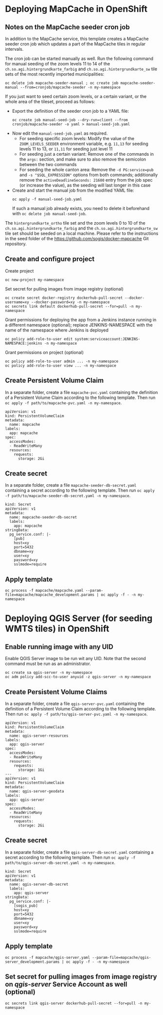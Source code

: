 # Deploying MapCache in OpenShift

## Notes on the MapCache seeder cron job

In addition to the MapCache service,
this template creates a MapCache seeder cron job
which updates a part of the MapCache tiles in regular intervals.

The cron job can be started manually as well.
Run the following command
for manual seeding of the zoom levels 11 to 14
of the `ch.so.agi.hintergrundkarte_farbig`
and `ch.so.agi.hintergrundkarte_sw` tile sets
of the most recently imported municipalities:

```
oc delete job mapcache-seeder-manual ; oc create job mapcache-seeder-manual --from=cronjob/mapcache-seeder -n my-namespace
```

If you just want to seed certain zoom levels,
or a certain variant, or the whole area of the tileset,
proceed as follows:

* Export the definition of the seeder cron job to a YAML file:
  ```
  oc create job manual-seed-job --dry-run=client --from cronjob/mapcache-seeder -o yaml > manual-seed-job.yaml
  ```
* Now edit the `manual-seed-job.yaml` as required.
  * For seeding specific zoom levels:
    Modify the value of the `ZOOM_LEVELS_SEEDER` environment variable,
    e.g. `11,13` for seeding levels 11 to 13,
    or `11,11` for seeding just level 11
  * For seeding just a certain variant:
    Remove one of the commands in the `args:` section,
    and make sure to also remove the semicolon between the two commands
  * For seeding the whole canton area:
    Remove the `-d PG:service=pub` and `-s "$SQL_EXPRESSION"` options
    from both commands;
    additionally remove the `activeDeadlineSeconds: 21600` entry
    from the job spec (or increase the value),
    as the seeding will last longer in this case
* Create and start the manual job from the modified YAML file:
  ```
  oc apply -f manual-seed-job.yaml
  ```
  If such a manual job already exists, you need to delete it beforehand with
  `oc delete job manual-seed-job`.

The `hintergrundkarte_ortho` tile set and the zoom levels 0 to 10
of the `ch.so.agi.hintergrundkarte_farbig` and the `ch.so.agi.hintergrundkarte_sw` tile set
should be seeded on a local machine.
Please refer to the instructions in the seed folder of the
https://github.com/sogis/docker-mapcache Git repository.

## Create and configure project

Create project
```
oc new-project my-namespace
```

Set secret for pulling images from image registry (optional)
```
oc create secret docker-registry dockerhub-pull-secret --docker-username=xy --docker-password=xy -n my-namespace
oc secrets link default dockerhub-pull-secret --for=pull -n my-namespace
```

Grant permissions for deploying the app
from a Jenkins instance running in a different namespace (optional);
replace JENKINS-NAMESPACE with the name of the namespace
where Jenkins is deployed
```
oc policy add-role-to-user edit system:serviceaccount:JENKINS-NAMESPACE:jenkins -n my-namespace
```

Grant permissions on project (optional)
```
oc policy add-role-to-user admin ... -n my-namespace
oc policy add-role-to-user view ... -n my-namespace
```

## Create Persistent Volume Claim

In a separate folder, create a file `mapcache-pvc.yaml`
containing the definition of a Persistent Volume Claim
according to the following template.
Then run `oc apply -f path/to/mapcache-pvc.yaml -n my-namespace`.

```
apiVersion: v1
kind: PersistentVolumeClaim
metadata:
  name: mapcache
labels:
  app: mapcache
spec:
  accessModes:
  - ReadWriteMany
  resources:
    requests:
      storage: 2Gi
```

## Create secret

In a separate folder, create a file `mapcache-seeder-db-secret.yaml`
containing a secret according to the following template.
Then run `oc apply -f path/to/mapcache-seeder-db-secret.yaml -n my-namespace`.

```
kind: Secret
apiVersion: v1
metadata:
  name: mapcache-seeder-db-secret
  labels:
    app: mapcache
stringData:
  pg_service.conf: |-
    [pub]
    host=xy
    port=5432
    dbname=xy
    user=xy
    password=xy
    sslmode=require
```

## Apply template

```
oc process -f mapcache/mapcache.yaml --param-file=mapcache/mapcache_development.params | oc apply -f - -n my-namespace
```


# Deploying QGIS Server (for seeding WMTS tiles) in OpenShift

## Enable running image with any UID

Enable QGIS Server image to be run wit any UID.
Note that the second command must be run as an administrator.
```
oc create sa qgis-server -n my-namespace
oc adm policy add-scc-to-user anyuid -z qgis-server -n my-namespace
```

## Create Persistent Volume Claims

In a separate folder, create a file `qgis-server-pvc.yaml`
containing the definition of a Persistent Volume Claim
according to the following template.
Then run `oc apply -f path/to/qgis-server-pvc.yaml -n my-namespace`.

```
apiVersion: v1
kind: PersistentVolumeClaim
metadata:
  name: qgis-server-resources
labels:
  app: qgis-server
spec:
  accessModes:
  - ReadWriteMany
  resources:
    requests:
      storage: 1Gi
---
apiVersion: v1
kind: PersistentVolumeClaim
metadata:
  name: qgis-server-geodata
labels:
  app: qgis-server
spec:
  accessModes:
  - ReadWriteMany
  resources:
    requests:
      storage: 2Gi
```


## Create secret

In a separate folder, create a file `qgis-server-db-secret.yaml`
containing a secret according to the following template.
Then run `oc apply -f path/to/qgis-server-db-secret.yaml -n my-namespace`.

```
kind: Secret
apiVersion: v1
metadata:
  name: qgis-server-db-secret
  labels:
    app: qgis-server
stringData:
  pg_service.conf: |-
    [sogis_pub]
    host=xy
    port=5432
    dbname=xy
    user=xy
    password=xy
    sslmode=require
```

## Apply template

```
oc process -f mapcache/qgis-server.yaml --param-file=mapcache/qgis-server_development.params | oc apply -f - -n my-namespace
```

## Set secret for pulling images from image registry on _qgis-server_ Service Account as well (optional)

```
oc secrets link qgis-server dockerhub-pull-secret --for=pull -n my-namespace
```
